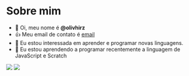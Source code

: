 # Sobre mim
- 👋 Oi, meu nome é **@olivhirz**
- 👍 Meu email de contato é [email](amanda.deoliveira.santos@escola.pr.gov.br)
- 👀 Eu estou interessada em aprender e programar novas linguagens.
- 🌱 Eu estou aprendendo a programar recentemente a linguagem de JavaScript e Scratch

<img src="https://img.shields.io/badge/Scratch-4D97FF?style=for-the-badge&logo=Scratch&logoColor=white" /> <img src="https://img.shields.io/badge/JavaScript-323330?style=for-the-badge&logo=javascript&logoColor=F7DF1E" />
